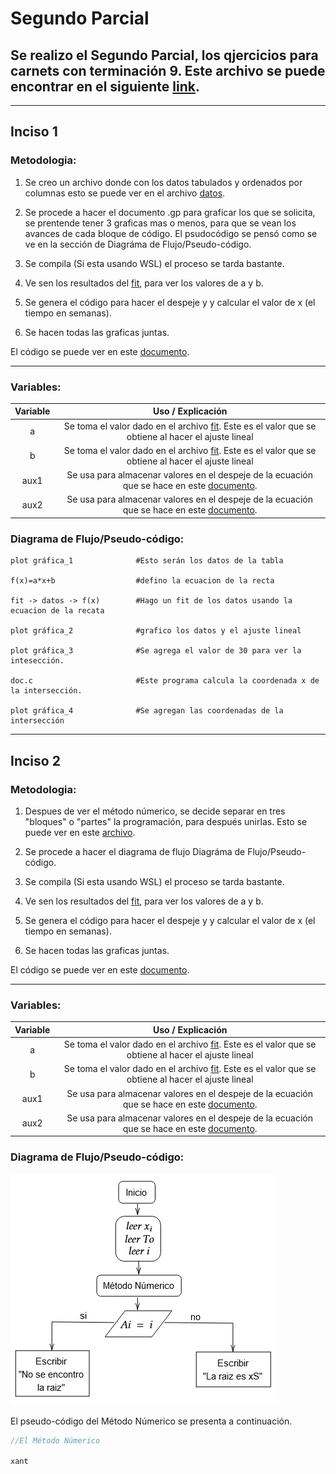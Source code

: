 # Segundo Parcial
Se realizo el Segundo Parcial, los qjercicios para carnets con terminación 9. Este archivo se puede encontrar en el siguiente [link](https://classroom.google.com/u/0/c/MjI3NzAwMDY2ODg3/a/NTA1NjIxODE4NjIy/details).
-------------
-------------

## Inciso 1


### Metodologia:
1. Se creo un archivo donde con los datos tabulados y ordenados por columnas esto se puede ver en el archivo [datos](datos).

2. Se procede a hacer el documento .gp para graficar los que se solicita, se prentende tener 3 graficas mas o menos, para que se vean los avances de cada bloque de código. El psudocódigo se pensó como se ve en la sección de Diagráma de Flujo/Pseudo-código. 

3. Se compila (Si esta usando WSL) el proceso se tarda bastante. 

4. Ve sen los resultados del [fit](fit.log), para ver los valores de a y b.

5. Se genera el código para hacer el despeje y y calcular el valor de x (el tiempo en semanas).

6. Se hacen todas las graficas juntas.


El código se puede ver en este [documento](Precio_del_Combustible.gp).

---



### Variables:

<div align="center">

|<div align="center">Variable</div>|<div align="center">Uso / Explicación</div>|
|---|---|
|<div align="center">a</div>|<div align="center">Se toma el valor dado en el archivo [fit](fit.log). Este es el valor que se obtiene al hacer el ajuste lineal</div>|
|<div align="center">b</div>|<div align="center">Se toma el valor dado en el archivo [fit](fit.log). Este es el valor que se obtiene al hacer el ajuste lineal</div>|
|<div align="center">aux1</div>|<div align="center">Se usa para almacenar valores en el despeje de la ecuación que se hace en este [documento](Precio_del_Combustible.c).</div>|
|<div align="center">aux2</div>|<div align="center">Se usa para almacenar valores en el despeje de la ecuación que se hace en este [documento](Precio_del_Combustible.c).</div>|

</div>

### Diagrama de Flujo/Pseudo-código:




```gnuplot
plot gráfica_1              #Esto serán los datos de la tabla

f(x)=a*x+b                  #defino la ecuacion de la recta

fit -> datos -> f(x)        #Hago un fit de los datos usando la ecuacion de la recata

plot gráfica_2              #grafico los datos y el ajuste lineal

plot gráfica_3              #Se agrega el valor de 30 para ver la intesección.

doc.c                       #Este programa calcula la coordenada x de la intersección.

plot gráfica_4              #Se agregan las coordenadas de la intersección
```

-----

## Inciso 2

### Metodologia:
1. Despues de ver el método númerico, se decide separar en tres "bloques" o "partes" la programación, para después unirlas. Esto se puede ver en este [archivo](Newton_Raphson.c).

2. Se procede a hacer el diagrama de flujo Diagráma de Flujo/Pseudo-código. 

3. Se compila (Si esta usando WSL) el proceso se tarda bastante. 

4. Ve sen los resultados del [fit](fit.log), para ver los valores de a y b.

5. Se genera el código para hacer el despeje y y calcular el valor de x (el tiempo en semanas).

6. Se hacen todas las graficas juntas.


El código se puede ver en este [documento](Precio_del_Combustible.gp).

---



### Variables:

<div align="center">

|<div align="center">Variable</div>|<div align="center">Uso / Explicación</div>|
|---|---|
|<div align="center">a</div>|<div align="center">Se toma el valor dado en el archivo [fit](fit.log). Este es el valor que se obtiene al hacer el ajuste lineal</div>|
|<div align="center">b</div>|<div align="center">Se toma el valor dado en el archivo [fit](fit.log). Este es el valor que se obtiene al hacer el ajuste lineal</div>|
|<div align="center">aux1</div>|<div align="center">Se usa para almacenar valores en el despeje de la ecuación que se hace en este [documento](Precio_del_Combustible.c).</div>|
|<div align="center">aux2</div>|<div align="center">Se usa para almacenar valores en el despeje de la ecuación que se hace en este [documento](Precio_del_Combustible.c).</div>|

</div>

### Diagrama de Flujo/Pseudo-código:

![a](Imagenes/diagrama2.jpg)

El pseudo-código del Método Númerico se presenta a continuación.
```C
//El Método Númerico 

xant 
```




